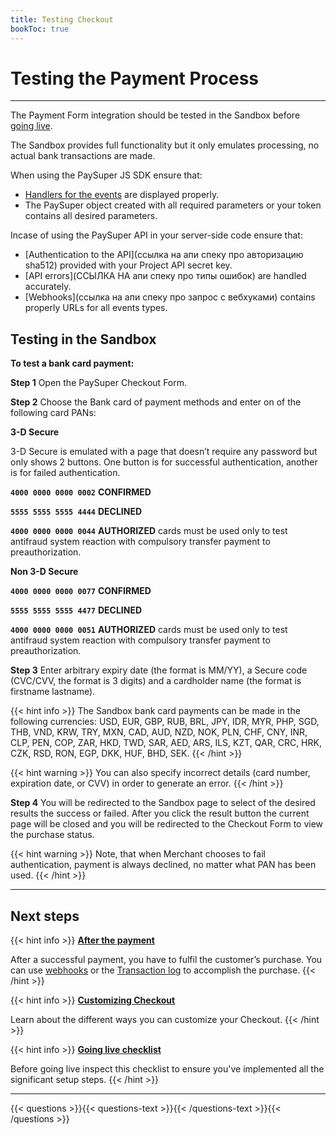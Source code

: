 ```yaml
---
title: Testing Checkout
bookToc: true
---
```


# Testing the Payment Process
***

The Payment Form integration should be tested in the Sandbox before [going live](/docs/payments/live/).

The Sandbox provides full functionality but it only emulates processing, no actual bank transactions are made.

When using the PaySuper JS SDK ensure that:

* [Handlers for the events](/docs/payments/sdk-integration/#step-4-handle-the-purchase-events) are displayed properly.
* The PaySuper object created with all required parameters or your token contains all desired parameters.

Incase of using the PaySuper API in your server-side code ensure that:

* [Authentication to the API](ссылка на апи спеку про авторизацию sha512) provided with your Project API secret key.
* [API errors](ССЫЛКА НА апи спеку про типы ошибок) are handled accurately.
* [Webhooks](ссылка на апи спеку про запрос с вебхуками) contains properly URLs for all events types.

## Testing in the Sandbox

**To test a bank card payment:**

**Step 1** Open the PaySuper Checkout Form.

**Step 2** Choose the Bank card of payment methods and enter on of the following card PANs:

**3-D Secure**

3-D Secure is emulated with a page that doesn’t require any password but only shows 2 buttons. One button is for successful authentication, another is for failed authentication. 

**`4000 0000 0000 0002`** **CONFIRMED**

**`5555 5555 5555 4444`** **DECLINED**

**`4000 0000 0000 0044`** **AUTHORIZED** cards must be used only to test antifraud system reaction with compulsory transfer payment to preauthorization.

**Non 3-D Secure**

**`4000 0000 0000 0077`** **CONFIRMED**

**`5555 5555 5555 4477`** **DECLINED**

**`4000 0000 0000 0051`** **AUTHORIZED** cards must be used only to test antifraud system reaction with compulsory transfer payment to preauthorization.

**Step 3** Enter arbitrary expiry date (the format is MM/YY), a Secure code (CVC/CVV, the format is 3 digits) and a cardholder name (the format is firstname lastname).

{{< hint info >}}
The Sandbox bank card payments can be made in the following currencies: USD, EUR, GBP, RUB, BRL, JPY, IDR, MYR, PHP, SGD, THB, VND, KRW, TRY, MXN, CAD, AUD, NZD, NOK, PLN, CHF, CNY, INR, CLP, PEN, COP, ZAR, HKD, TWD, SAR, AED, ARS, ILS, KZT, QAR, CRC, HRK, CZK, RSD, RON, EGP, DKK, HUF, BHD, SEK.
{{< /hint >}}

{{< hint warning >}}
You can also specify incorrect details (card number, expiration date, or CVV) in order to generate an error.
{{< /hint >}}

**Step 4** You will be redirected to the Sandbox page to select of the desired results the success or failed. After you click the result button the current page will be closed and you will be redirected to the Checkout Form to view the purchase status.

{{< hint warning >}}
Note, that when Merchant chooses to fail authentication, payment is always declined, no matter what PAN has been used.
{{< /hint >}}

***

## Next steps

{{< hint info >}}
[**After the payment**](/docs/payments/live/)

After a successful payment, you have to fulfil the customer’s purchase. You can use [webhooks](ССЫЛКА) or the [Transaction log](ССЫЛКА) to accomplish the purchase.
{{< /hint >}}

{{< hint info >}}
[**Customizing Checkout**](/docs/payments/customization/)

Learn about the different ways you can customize your Checkout.
{{< /hint >}}

{{< hint info >}}
[**Going live checklist**](/docs/payments/live/)

Before going live inspect this checklist to ensure you've implemented all the significant setup steps.
{{< /hint >}}

***

{{< questions >}}{{< questions-text >}}{{< /questions-text >}}{{< /questions >}}